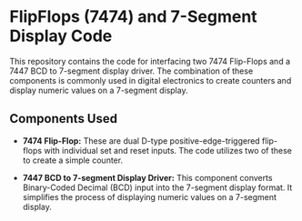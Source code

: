# FlipFlops (7474) and 7-Segment Display Code

This repository contains the code for interfacing two 7474 Flip-Flops and a 7447 BCD to 7-segment display driver. The combination of these components is commonly used in digital electronics to create counters and display numeric values on a 7-segment display.

## Components Used

- **7474 Flip-Flop:** These are dual D-type positive-edge-triggered flip-flops with individual set and reset inputs. The code utilizes two of these to create a simple counter.

- **7447 BCD to 7-segment Display Driver:** This component converts Binary-Coded Decimal (BCD) input into the 7-segment display format. It simplifies the process of displaying numeric values on a 7-segment display.

